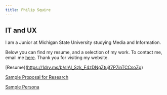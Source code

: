 ```yaml
---
title: Philip Squire
---
```


## IT and UX

I am a Junior at Michigan State University studying Media and Information.

Below you can find my resume, and a selection of my work. To contact me, email me [here](mailto:squireph@msu.edu). Thank you for visiting my website.

[Resume}(https://1drv.ms/b/s!Al_Szk_F4zDNgZtujf7P7inTCCsoZg)

[Sample Proposal for Research](https://1drv.ms/b/s!Al_Szk_F4zDNgZtsxwVaBytc_s-PMQ)

[Sample Persona](https://1drv.ms/w/s!Al_Szk_F4zDNix29PJm4Gyc-Xszl?e=jyAgTA)
